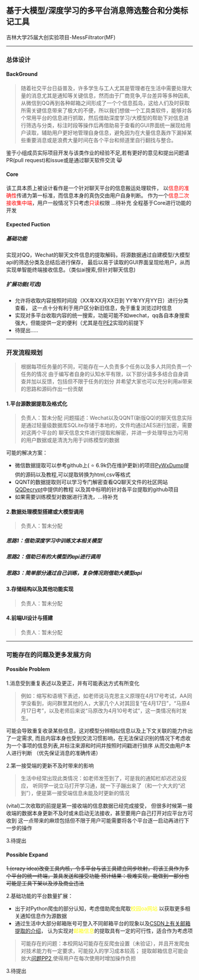 ## 基于大模型/深度学习的多平台消息筛选整合和分类标记工具
吉林大学25届大创实验项目-MessFiltrator(MF)
***
### 总体设计
#### BackGround
>随着社交平台日益普及，许多学生与工人尤其是管理者在生活中需要处理大量的消息尤其是通知等关键信息，然而由于厂商竞争,平台差异等多种因素,从微信到QQ再到各种邮箱之间形成了一个个信息孤岛，这给人们及时获取所需关键信息带来了极大的不便，所以我们想做一个工具类软件，能够对各个常用平台的信息进行抓取，然后借助深度学习/大模型的帮助下对信息进行筛选与分类，标注时段等操作后再借助易于查看的GUI界面统一展现给用户读取，辅助用户更好地管理自身信息，避免因为在大量信息轰炸下漏掉某些重要消息或是浪费大量时间在各个平台和频道里自行翻找与整合。

鉴于小组成员实际项目开发与该类作业的经验不足,若有更好的意见和提出问题请PR(pull request)和issue或是通过聊天软件交流 :smile_cat:
#### Core
该工具本质上被设计看作是一个针对聊天平台的信息搬运处理软件，
以<font color = red>信息的准确性</font>传递为第一标准，而信息本身的真伪交由用户自身判断。
作为一个<font color = red>信息二次接收集中端</font>，用户一般情况下只考虑<font color = red>只读</font>权限
...待补充
全程基于Core进行功能的开发

#### Expected Fuction
##### 基础功能
实现对QQ，Wechat的聊天文件信息的提取解码，将源数据通过自建模型/大模型api的筛选分类及总结后进行保存，
最后以易于读取的GUI界面呈现给用户，从而实现单智能终端接收信息。（类似ai搜索,但针对聊天信息)
##### 扩展功能(可选)
* 允许将收取内容按照时间段（XX年XX月XX日到 YY年YY月YY日）进行分类查看，
这一点十分有利于用户区分新旧信息，免于重复浏览过时信息
* 实现对多平台收取内容的统一搜索，功能可能不如wechat，qq各自本身搜索强大，但能提供一定的便利（尤其是在[PE2](#pe2)实现的前提下
* 待提出.....

***
### 开发流程规划
>根据每项任务量的不同，可能存在一人负责多个任务以及多人共同负责一个任务的情况
由于编写者自身的认知水平有限，以下部分请多多结合自身调查并加以反馈，包括但不限于任务的划分
并希望大家也可以充分利用ai带来的思路和源码作出一份贡献
#### 1.平台源数据提取及格式化
>负责人：暂未分配
问题描述：Wechat以及QQNT(新版QQ)的聊天信息实际是通过轻量级数据库SQLite存储于本地的，文件均通过AES进行加密，需要对这两个平台的
聊天信息文件进行提取和解密，并进一步处理导出为可用的用户数据或是清洗为用于训练模型的数据

可能的解决方案：
* 微信数据提取可以参考github上( :star: 6.9k仍在维护更新)的项目[PyWxDump](https://github.com/xaoyaoo/PyWxDump)提供的源码以及教程,可以提取转换为html,csv等格式
* QQNT的数据提取则可以学习专门解密查看QQ聊天文件的社区网站[QQDecrypt](https://qq.sbcnm.top/)中提供的教程
以及其中标明的针对各平台提取的github项目
* 如果需要训练模型对数据进行清洗，...待补充

#### 2.数据处理模型搭建或大模型调用
>负责人：暂未分配
##### 思路1：借助深度学习中训练文本相关模型
##### 思路2：借助已有的大模型的api进行调用
##### 思路3：简单部分通过自己训练，复杂情况则借助大模型api

#### 3.存储结构以及其他功能实现
>负责人：暂未分配

#### 4.前端UI设计与搭建
>负责人：暂未分配





***
### 可能存在的问题及更多发展方向

#### Possible Problem

1.消息受到重复表述以及更正，并有可能表达方式有所变化
>例如：缩写和语境下表述，如老师说马克思主义原理在4月17号考试，AA同学没看到，询问群里其他的人，大家几个人对其回复“在4月17日”，“马原4月17日考”，以及老师后来说“马原改为4月10号考试”，这一类情况有时发生。

可能会导致重复收录某些信息，这对模型分辨相似信息以及上下文关联的能力作出了一定需求,
    而且内容本身也受到交流习惯影响，在无法保证识别的情况下考虑收为一个事项的信息列表,并标注来源和时间并按照时间戳进行排序
    从而交由用户本人进行判断 （优先保证消息的准确传递）

2.<a id = "p2"></a>第一接受端的更新不及时带来的影响
>生活中经常出现此类情况：如老师发签到了，可是我的通知栏却迟迟没反应，
听同学一说立马打开学习通，就一下子蹦出来了（和一个大大的“迟到”），便是第一接受端信息未能及时更新的情况

(vital)二次收取的前提是第一接收端的信息数据已经完成接受，
    但很多时候第一接收端的数据本身更新不及时或未启动无法接收，甚至要用户自己打开对应平台方可收到
    这一点带来的麻烦包括但不限于用户可能需要将各个平台逐一启动再进行下一步的操作

3.待提出

#### Possible Expand
~~1.(crazy idea)改变工具内核，令多平台与该工具建立同步映射，将该工具作为多个平台的统一终端，兼具发送和接受功能
    预计结果：极难实现，能做到一部分也可能是工具下架以及涉及商业违法~~<br>

2.基础功能的平台数量扩展：<a id="pe2"></a>
* 出于对Python爬虫的部分认知，考虑借助爬虫爬取<font color = yellow>校园oa网站 </font> 以获取更多相关通知信息作为源数据
* 通过生活中大部分邮箱账号可登入不同邮箱平台的现象以及[CSDN上有关邮箱提取的介绍](https://blog.csdn.net/weixin_35757704/article/details/132623569)，
认为实现对<font color = yellow>邮箱信息</font>的提取具有一定的可行性，适合作为考虑项
    
> 可能存在的问题：本校网站可能存在反爬虫设置（未验证），并且开发爬虫对技术能力有一定要求，可能投入的学习成本较高；
        提取邮箱信息可能会放大[问题PP2](#p2),使得用户在每次使用时增加操作负担

3.待提出

